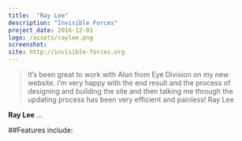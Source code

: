```yaml
---
title:  "Ray Lee"
description: "Invisible Forces"
project_date: 2016-12-01
logo: /assets/raylee.png
screenshot:
site: http://invisible-forces.org
---
```


>It’s been great to work with Alun from Eye Division on my new website. I’m very happy with the end result and the process of designing and building the site and then talking me through the updating process has been very efficient and painless!
Ray Lee

<strong>Ray Lee</strong> ...

##Features include:


